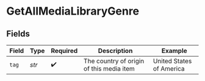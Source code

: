 # GetAllMediaLibraryGenre


## Fields

| Field                                    | Type                                     | Required                                 | Description                              | Example                                  |
| ---------------------------------------- | ---------------------------------------- | ---------------------------------------- | ---------------------------------------- | ---------------------------------------- |
| `tag`                                    | *str*                                    | :heavy_check_mark:                       | The country of origin of this media item | United States of America                 |